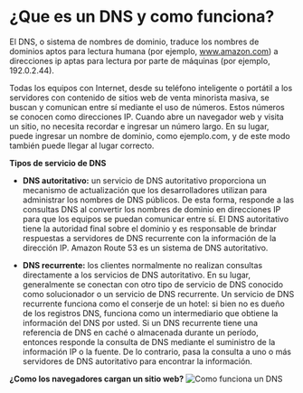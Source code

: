 # ¿Que es un DNS y como funciona?
El DNS, o sistema de nombres de dominio, traduce los nombres de dominios aptos para lectura humana (por ejemplo, www.amazon.com) a direcciones ip aptas para lectura por parte de máquinas (por ejemplo, 192.0.2.44).

Todas los equipos con Internet, desde su teléfono inteligente o portátil a los servidores con contenido de sitios web de venta minorista masiva, se buscan y comunican entre sí mediante el uso de números. Estos números se conocen como direcciones IP. Cuando abre un navegador web y visita un sitio, no necesita recordar e ingresar un número largo. En su lugar, puede ingresar un nombre de dominio, como ejemplo.com, y de este modo también puede llegar al lugar correcto.

**Tipos de servicio de DNS**

* **DNS autoritativo:** un servicio de DNS autoritativo proporciona un mecanismo de actualización que los desarrolladores utilizan para administrar los nombres de DNS públicos. De esta forma, responde a las consultas DNS al convertir los nombres de dominio en direcciones IP para que los equipos se puedan comunicar entre sí. El DNS autoritativo tiene la autoridad final sobre el dominio y es responsable de brindar respuestas a servidores de DNS recurrente con la información de la dirección IP. Amazon Route 53 es un sistema de DNS autoritativo.

* **DNS recurrente:** los clientes normalmente no realizan consultas directamente a los servicios de DNS autoritativo. En su lugar, generalmente se conectan con otro tipo de servicio de DNS conocido como solucionador o un servicio de DNS recurrente. Un servicio de DNS recurrente funciona como el conserje de un hotel: si bien no es dueño de los registros DNS, funciona como un intermediario que obtiene la información del DNS por usted. Si un DNS recurrente tiene una referencia de DNS en caché o almacenada durante un período, entonces responde la consulta de DNS mediante el suministro de la información IP o la fuente. De lo contrario, pasa la consulta a uno o más servidores de DNS autoritativo para encontrar la información.

**¿Como los navegadores cargan un sitio web?**
![Como funciona un DNS](/img/dns-función.jpg)
